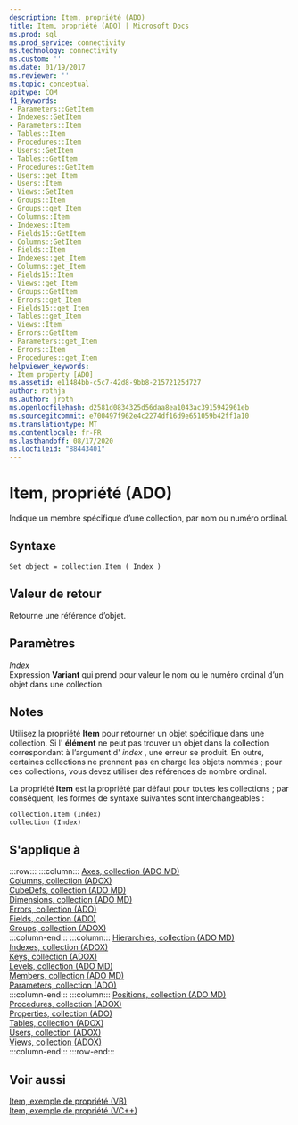```yaml
---
description: Item, propriété (ADO)
title: Item, propriété (ADO) | Microsoft Docs
ms.prod: sql
ms.prod_service: connectivity
ms.technology: connectivity
ms.custom: ''
ms.date: 01/19/2017
ms.reviewer: ''
ms.topic: conceptual
apitype: COM
f1_keywords:
- Parameters::GetItem
- Indexes::GetItem
- Parameters::Item
- Tables::Item
- Procedures::Item
- Users::GetItem
- Tables::GetItem
- Procedures::GetItem
- Users::get_Item
- Users::Item
- Views::GetItem
- Groups::Item
- Groups::get_Item
- Columns::Item
- Indexes::Item
- Fields15::GetItem
- Columns::GetItem
- Fields::Item
- Indexes::get_Item
- Columns::get_Item
- Fields15::Item
- Views::get_Item
- Groups::GetItem
- Errors::get_Item
- Fields15::get_Item
- Tables::get_Item
- Views::Item
- Errors::GetItem
- Parameters::get_Item
- Errors::Item
- Procedures::get_Item
helpviewer_keywords:
- Item property [ADO]
ms.assetid: e11484bb-c5c7-42d8-9bb8-21572125d727
author: rothja
ms.author: jroth
ms.openlocfilehash: d2581d0834325d56daa8ea1043ac3915942961eb
ms.sourcegitcommit: e700497f962e4c2274df16d9e651059b42ff1a10
ms.translationtype: MT
ms.contentlocale: fr-FR
ms.lasthandoff: 08/17/2020
ms.locfileid: "88443401"
---
```

# <a name="item-property-ado"></a>Item, propriété (ADO)
Indique un membre spécifique d’une collection, par nom ou numéro ordinal.  
  
## <a name="syntax"></a>Syntaxe  
  
```  
Set object = collection.Item ( Index )  
```  
  
## <a name="return-value"></a>Valeur de retour  
 Retourne une référence d’objet.  
  
## <a name="parameters"></a>Paramètres  
 *Index*  
 Expression **Variant** qui prend pour valeur le nom ou le numéro ordinal d’un objet dans une collection.  
  
## <a name="remarks"></a>Notes  
 Utilisez la propriété **Item** pour retourner un objet spécifique dans une collection. Si l' **élément** ne peut pas trouver un objet dans la collection correspondant à l’argument d' *index* , une erreur se produit. En outre, certaines collections ne prennent pas en charge les objets nommés ; pour ces collections, vous devez utiliser des références de nombre ordinal.  
  
 La propriété **Item** est la propriété par défaut pour toutes les collections ; par conséquent, les formes de syntaxe suivantes sont interchangeables :  
  
```  
collection.Item (Index)  
collection (Index)  
```  
  
## <a name="applies-to"></a>S'applique à  

:::row:::
    :::column:::
        [Axes, collection (ADO MD)](../../../ado/reference/ado-md-api/axes-collection-ado-md.md)  
        [Columns, collection (ADOX)](../../../ado/reference/adox-api/columns-collection-adox.md)  
        [CubeDefs, collection (ADO MD)](../../../ado/reference/ado-md-api/cubedefs-collection-ado-md.md)  
        [Dimensions, collection (ADO MD)](../../../ado/reference/ado-md-api/dimensions-collection-ado-md.md)  
        [Errors, collection (ADO)](../../../ado/reference/ado-api/errors-collection-ado.md)  
        [Fields, collection (ADO)](../../../ado/reference/ado-api/fields-collection-ado.md)  
        [Groups, collection (ADOX)](../../../ado/reference/adox-api/groups-collection-adox.md)  
    :::column-end:::
    :::column:::
        [Hierarchies, collection (ADO MD)](../../../ado/reference/ado-md-api/hierarchies-collection-ado-md.md)  
        [Indexes, collection (ADOX)](../../../ado/reference/adox-api/indexes-collection-adox.md)  
        [Keys, collection (ADOX)](../../../ado/reference/adox-api/keys-collection-adox.md)  
        [Levels, collection (ADO MD)](../../../ado/reference/ado-md-api/levels-collection-ado-md.md)  
        [Members, collection (ADO MD)](../../../ado/reference/ado-md-api/members-collection-ado-md.md)  
        [Parameters, collection (ADO)](../../../ado/reference/ado-api/parameters-collection-ado.md)  
    :::column-end:::
    :::column:::
        [Positions, collection (ADO MD)](../../../ado/reference/ado-md-api/positions-collection-ado-md.md)  
        [Procedures, collection (ADOX)](../../../ado/reference/adox-api/procedures-collection-adox.md)  
        [Properties, collection (ADO)](../../../ado/reference/ado-api/properties-collection-ado.md)  
        [Tables, collection (ADOX)](../../../ado/reference/adox-api/tables-collection-adox.md)  
        [Users, collection (ADOX)](../../../ado/reference/adox-api/users-collection-adox.md)  
        [Views, collection (ADOX)](../../../ado/reference/adox-api/views-collection-adox.md)  
    :::column-end:::
:::row-end:::

## <a name="see-also"></a>Voir aussi  
 [Item, exemple de propriété (VB)](../../../ado/reference/ado-api/item-property-example-vb.md)   
 [Item, exemple de propriété (VC++)](../../../ado/reference/ado-api/item-property-example-vc.md)   
